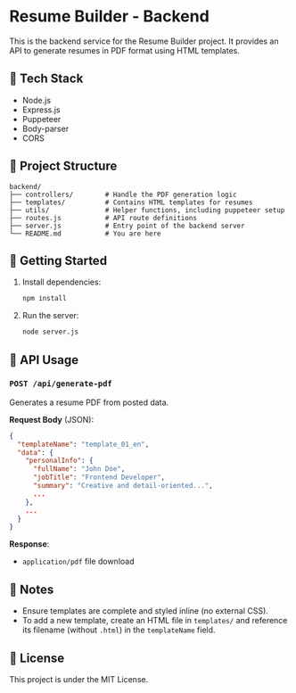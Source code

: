 # Resume Builder - Backend

This is the backend service for the Resume Builder project. It provides an API to generate resumes in PDF format using HTML templates.

## 🧰 Tech Stack

- Node.js
- Express.js
- Puppeteer
- Body-parser
- CORS

## 📂 Project Structure

```
backend/
├── controllers/        # Handle the PDF generation logic
├── templates/          # Contains HTML templates for resumes
├── utils/              # Helper functions, including puppeteer setup
├── routes.js           # API route definitions
├── server.js           # Entry point of the backend server
└── README.md           # You are here
```

## 🚀 Getting Started

1. Install dependencies:
   ```bash
   npm install
   ```

2. Run the server:
   ```bash
   node server.js
   ```

## 🧪 API Usage

### `POST /api/generate-pdf`

Generates a resume PDF from posted data.

**Request Body** (JSON):
```json
{
  "templateName": "template_01_en",
  "data": {
    "personalInfo": {
      "fullName": "John Doe",
      "jobTitle": "Frontend Developer",
      "summary": "Creative and detail-oriented...",
      ...
    },
    ...
  }
}
```

**Response**:
- `application/pdf` file download

## 📝 Notes

- Ensure templates are complete and styled inline (no external CSS).
- To add a new template, create an HTML file in `templates/` and reference its filename (without `.html`) in the `templateName` field.

## 📎 License

This project is under the MIT License.
